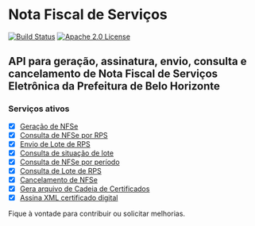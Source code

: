 Nota Fiscal de Serviços
====
[![Build Status](https://travis-ci.org/pablopdomingos/nfse.svg?branch=master)](http://travis-ci.org/#!/pablopdomingos/nfse)
[![Apache 2.0 License](https://img.shields.io/badge/license-apache%202.0-green.svg) ](https://github.com/pablopdomingos/nfse/blob/master/LICENSE)

## API para geração, assinatura, envio, consulta e cancelamento de Nota Fiscal de Serviços Eletrônica da Prefeitura de Belo Horizonte

### Serviços ativos

- [x] [Geração de NFSe](https://github.com/pablopdomingos/nfse/wiki/Gera%C3%A7%C3%A3o-de-NFSe)
- [x] [Consulta de NFSe por RPS](https://github.com/pablopdomingos/nfse/wiki/Consulta-de-NFSe)
- [x] [Envio de Lote de RPS](https://github.com/pablopdomingos/nfse/wiki/Envio-de-Lote-de-RPS)
- [x] [Consulta de situação de lote](https://github.com/pablopdomingos/nfse/wiki/Consulta-Situa%C3%A7%C3%A3o-de-Lote-de-NFSe)
- [x] [Consulta de NFSe por período](https://github.com/pablopdomingos/nfse/wiki/Consulta-de-NFSe-por-per%C3%ADodo)
- [x] [Consulta de Lote de RPS](https://github.com/pablopdomingos/nfse/wiki/Consulta-de-Lote-de-RPS)
- [x] [Cancelamento de NFSe](https://github.com/pablopdomingos/nfse/wiki/Cancelamento-de-NFSe)
- [x] [Gera arquivo de Cadeia de Certificados](https://github.com/pablopdomingos/nfse/wiki/Gerar-cadeia-de-certificados-da-PBH)
- [x] [Assina XML certificado digital](https://github.com/pablopdomingos/nfse/wiki/Assinar-XML-com-certificado-digital)

Fique à vontade para contribuir ou solicitar melhorias.
